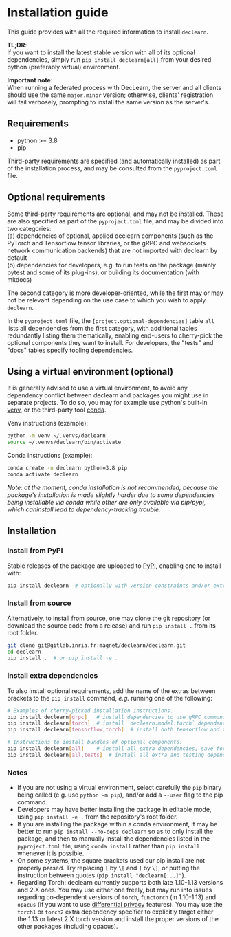 # Installation guide

This guide provides with all the required information to install `declearn`.

**TL;DR**:<br/>
If you want to install the latest stable version with all of its optional
dependencies, simply run `pip install declearn[all]` from your desired
python (preferably virtual) environment.

**Important note**:<br/>
When running a federated process with DecLearn, the server and all clients
should use the same `major.minor` version; otherwise, clients' registration
will fail verbosely, prompting to install the same version as the server's.

## Requirements

- python >= 3.8
- pip

Third-party requirements are specified (and automatically installed) as part
of the installation process, and may be consulted from the `pyproject.toml`
file.

## Optional requirements

Some third-party requirements are optional, and may not be installed. These
are also specified as part of the `pyproject.toml` file, and may be divided
into two categories:<br/>
(a) dependencies of optional, applied declearn components (such as the PyTorch
and Tensorflow tensor libraries, or the gRPC and websockets network
communication backends) that are not imported with declearn by default<br/>
(b) dependencies for developers, e.g. to run tests on the package (mainly
pytest and some of its plug-ins), or building its documentation (with mkdocs)

The second category is more developer-oriented, while the first may or may not
be relevant depending on the use case to which you wish to apply `declearn`.

In the `pyproject.toml` file, the `[project.optional-dependencies]` table
`all` lists all dependencies from the first category, with additional tables
redundantly listing them thematically, enabling end-users to cherry-pick the
optional components they want to install. For developers, the "tests" and
"docs" tables specify tooling dependencies.

## Using a virtual environment (optional)

It is generally advised to use a virtual environment, to avoid any dependency
conflict between declearn and packages you might use in separate projects. To
do so, you may for example use python's built-in
[venv](https://docs.python.org/3/library/venv.html), or the third-party tool
[conda](https://docs.conda.io/en/latest/).

Venv instructions (example):

```bash
python -m venv ~/.venvs/declearn
source ~/.venvs/declearn/bin/activate
```

Conda instructions (example):

```bash
conda create -n declearn python=3.8 pip
conda activate declearn
```

_Note: at the moment, conda installation is not recommended, because the
package's installation is made slightly harder due to some dependencies being
installable via conda while other are only available via pip/pypi, which caninstall
lead to dependency-tracking trouble._

## Installation

### Install from PyPI

Stable releases of the package are uploaded to
[PyPI](https://pypi.org/project/declearn/), enabling one to install with:

```bash
pip install declearn  # optionally with version constraints and/or extras
```

### Install from source

Alternatively, to install from source, one may clone the git repository (or
download the source code from a release) and run `pip install .` from its
root folder.

```bash
git clone git@gitlab.inria.fr:magnet/declearn/declearn.git
cd declearn
pip install .  # or pip install -e .
```

### Install extra dependencies

To also install optional requirements, add the name of the extras between
brackets to the `pip install` command, _e.g._ running one of the following:

```bash
# Examples of cherry-picked installation instructions.
pip install declearn[grpc]   # install dependencies to use gRPC communications
pip install declearn[torch]  # install `declearn.model.torch` dependencies
pip install declearn[tensorflow,torch]  # install both tensorflow and torch

# Instructions to install bundles of optional components.
pip install declearn[all]    # install all extra dependencies, save for testing
pip install declearn[all,tests]  # install all extra and testing dependencies
```

### Notes

- If you are not using a virtual environment, select carefully the `pip` binary
  being called (e.g. use `python -m pip`), and/or add a `--user` flag to the
  pip command.
- Developers may have better installing the package in editable mode, using
  `pip install -e .` from the repository's root folder.
- If you are installing the package within a conda environment, it may be
  better to run `pip install --no-deps declearn` so as to only install the
  package, and then to manually install the dependencies listed in the
  `pyproject.toml` file, using `conda install` rather than `pip install`
  whenever it is possible.
- On some systems, the square brackets used our pip install are not properly
  parsed. Try replacing `[` by `\[` and `]` by `\]`, or putting the instruction
  between quotes (`pip install "declearn[...]"`).
- Regarding Torch: declearn currently supports both late 1.10-1.13 versions and
  2.X ones. You may use either one freely, but may run into issues regarding
  co-dependent versions of `torch`, `functorch` (in 1.10-1.13) and `opacus` (if
  you want to use [differential privacy](./user-guide/local_dp.md) features).
  You may use the `torch1` or `torch2` extra dependency specifier to explicitly
  target either the 1.13 or latest 2.X torch version and install the proper
  versions of the other packages (including opacus).

